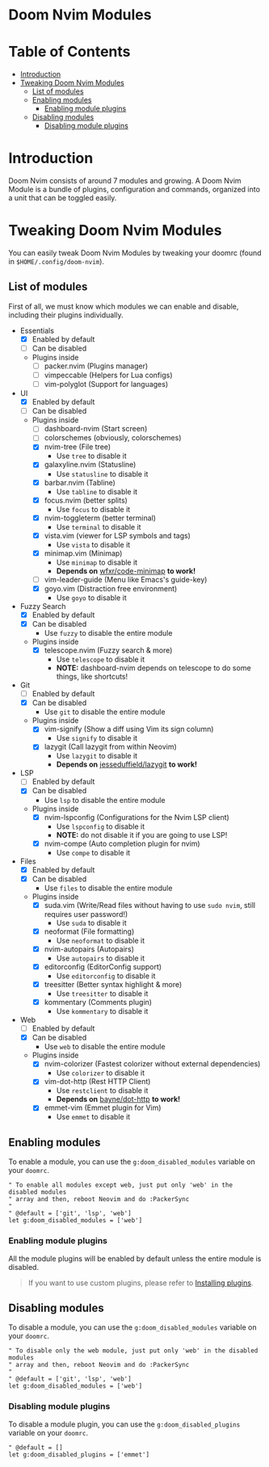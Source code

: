 # Doom Nvim Modules

# Table of Contents
- [Introduction](#introduction)
- [Tweaking Doom Nvim Modules](#tweaking-doom-nvim-modules)
  - [List of modules](#list-of-modules)
  - [Enabling modules](#enabling-modules)
    - [Enabling module plugins](#enabling-module-plugins)
  - [Disabling modules](#disabling-modules)
    - [Disabling module plugins](#disabling-module-plugins)

# Introduction

Doom Nvim consists of around 7 modules and growing. A Doom Nvim Module is a bundle of plugins,
configuration and commands, organized into a unit that can be toggled easily.

# Tweaking Doom Nvim Modules

You can easily tweak Doom Nvim Modules by tweaking your doomrc
(found in `$HOME/.config/doom-nvim`).

## List of modules

First of all, we must know which modules we can enable and disable,
including their plugins individually.

- Essentials
  - [x] Enabled by default
  - [ ] Can be disabled
  - Plugins inside
    - [ ] packer.nvim      (Plugins manager)
    - [ ] vimpeccable      (Helpers for Lua configs)
    - [ ] vim-polyglot     (Support for languages)
- UI
  - [x] Enabled by default
  - [ ] Can be disabled
  - Plugins inside
    - [ ] dashboard-nvim   (Start screen)
    - [ ] colorschemes     (obviously, colorschemes)
    - [x] nvim-tree        (File tree)
      - Use `tree` to disable it
    - [x] galaxyline.nvim  (Statusline)
      - Use `statusline` to disable it
    - [x] barbar.nvim      (Tabline)
      - Use `tabline` to disable it
    - [x] focus.nvim       (better splits)
      - Use `focus` to disable it
    - [x] nvim-toggleterm  (better terminal)
      - Use `terminal` to disable it
    - [x] vista.vim        (viewer for LSP symbols and tags)
      - Use `vista` to disable it
    - [x] minimap.vim      (Minimap)
      - Use `minimap` to disable it
      - **Depends on** [wfxr/code-minimap](htps://github.com/wfxr/code-minimap) **to work!**
    - [ ] vim-leader-guide (Menu like Emacs's guide-key)
    - [x] goyo.vim         (Distraction free environment)
      - Use `goyo` to disable it
- Fuzzy Search
  - [x] Enabled by default
  - [x] Can be disabled
    - Use `fuzzy` to disable the entire module
  - Plugins inside
    - [x] telescope.nvim   (Fuzzy search & more)
      - Use `telescope` to disable it
      - **NOTE:** dashboard-nvim depends on telescope to do some things, like shortcuts!
- Git
  - [ ] Enabled by default
  - [x] Can be disabled
    - Use `git` to disable the entire module
  - Plugins inside
    - [x] vim-signify      (Show a diff using Vim its sign column)
      - Use `signify` to disable it
    - [x] lazygit          (Call lazygit from within Neovim)
      - Use `lazygit` to disable it
      - **Depends on** [jesseduffield/lazygit](https://github.com/jesseduffield/lazygit) **to work!**
- LSP
  - [ ] Enabled by default
  - [x] Can be disabled
    - Use `lsp` to disable the entire module
  - Plugins inside
    - [x] nvim-lspconfig   (Configurations for the Nvim LSP client)
      - Use `lspconfig` to disable it
      - **NOTE:** do not disable it if you are going to use LSP!
    - [x] nvim-compe       (Auto completion plugin for nvim)
      - Use `compe` to disable it
- Files
  - [x] Enabled by default
  - [x] Can be disabled
    - Use `files` to disable the entire module
  - Plugins inside
    - [x] suda.vim         (Write/Read files without having to use `sudo nvim`, still requires user password!)
      - Use `suda` to disable it
    - [x] neoformat        (File formatting)
      - Use `neoformat` to disable it
    - [x] nvim-autopairs   (Autopairs)
      - Use `autopairs` to disable it
    - [x] editorconfig     (EditorConfig support)
      - Use `editorconfig` to disable it
    - [x] treesitter       (Better syntax highlight & more)
      - Use `treesitter` to disable it
    - [x] kommentary       (Comments plugin)
      - Use `kommentary` to disable it
- Web
  - [ ] Enabled by default
  - [x] Can be disabled
    - Use `web` to disable the entire module
  - Plugins inside
    - [x] nvim-colorizer   (Fastest colorizer without external dependencies)
      - Use `colorizer` to disable it
    - [x] vim-dot-http     (Rest HTTP Client)
      - Use `restclient` to disable it
      - **Depends on** [bayne/dot-http](https://github/bayne/dot-http) **to work!**
    - [x] emmet-vim        (Emmet plugin for Vim)
      - Use `emmet` to disable it

## Enabling modules

To enable a module, you can use the `g:doom_disabled_modules` variable on your
`doomrc`.

```vim
" To enable all modules except web, just put only 'web' in the disabled modules
" array and then, reboot Neovim and do :PackerSync
" 
" @default = ['git', 'lsp', 'web']
let g:doom_disabled_modules = ['web']
```

### Enabling module plugins

All the module plugins will be enabled by default unless the entire module is disabled.

> If you want to use custom plugins, please refer to
> [Installing plugins](./getting_started.md#installing-plugins).

## Disabling modules

To disable a module, you can use the `g:doom_disabled_modules` variable
on your `doomrc`.

```vim
" To disable only the web module, just put only 'web' in the disabled modules
" array and then, reboot Neovim and do :PackerSync
" 
" @default = ['git', 'lsp', 'web']
let g:doom_disabled_modules = ['web']
```

### Disabling module plugins

To disable a module plugin, you can use the `g:doom_disabled_plugins` variable
on your `doomrc`.

```vim
" @default = []
let g:doom_disabled_plugins = ['emmet']
```

